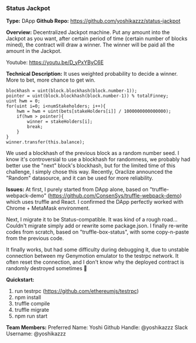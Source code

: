 ### Status Jackpot
**Type:** DApp
**Github Repo:** https://github.com/yoshikazzz/status-jackpot

**Overview:** 
Decentralized Jackpot machine.  Put any amount into the Jackpot as you want, after certain period of time (certain number of blocks mined), the contract will draw a winner.  The winner will be paid all the amount in the Jackpot.

Youtube: https://youtu.be/D_yPxYByC6E

**Technical Description:**
It uses weighted probability to decide a winner.  More to bet, more chance to get win.

```
blockhash = uint(block.blockhash(block.number-1));
pointer = uint(block.blockhash(block.number-1)) % totalFinney;
uint hwm = 0;
for(uint i=0; i<numStakeholders; i++){
    hwm = hwm + uint(bets[stakeHolders[i]] / 1000000000000000);
    if(hwm > pointer){
        winner = stakeHolders[i];
        break;
    }
}
winner.transfer(this.balance);
```
We used a blockhash of the previous block as a random number seed.  I know it's controversial to use a blockhash for randomness, we probably had better use the "next" block's blockhash, but for the limited time of this challenge, I simply chose this way.  Recently, Oraclize announced the "Random" datasource, and it can be used for more reliability.

**Issues:**
At first, I purely started from DApp alone, based on "truffle-webpack-demo" (https://github.com/ConsenSys/truffle-webpack-demo) which uses truffle and React.  I confirmed the DApp perfectly worked with Chrome + MetaMask environment.

Next, I migrate it to be Status-compatible.  It was kind of a rough road...  Couldn't migrate simply add or rewrite some package.json.  I finally re-write codes from scratch, based on "truffle-box-status", with some copy-n-paste from the previous code.

It finally works, but had some difficulty during debugging it, due to unstable connection between my Genymotion emulator to the testrpc network.  It often reset the connection, and I don't know why the deployed contract is randomly destroyed sometimes 🤕 

**Quickstart:**
1. run testrpc (https://github.com/ethereumjs/testrpc)
2. npm install
2. truffle compile
3. truffle migrate
4. npm run start

**Team Members:**
Preferred Name: Yoshi
Github Handle: @yoshikazzz
Slack Username: @yoshikazzz

